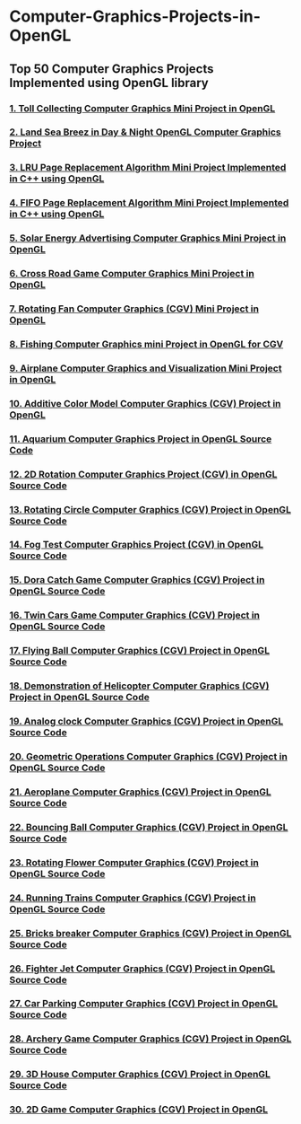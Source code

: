 # Computer-Graphics-Projects-in-OpenGL

## Top 50 Computer Graphics Projects Implemented using OpenGL library

### [1. Toll Collecting Computer Graphics Mini Project in OpenGL](https://www.vtupulse.com/cgv-mini-projects/toll-collecting-computer-graphics-project-in-opengl-source-code-18csl67/)
### [2. Land Sea Breez in Day & Night OpenGL Computer Graphics Project](https://www.vtupulse.com/product/land-sea-breez-in-day-night-opengl-computer-graphics-mini-project/)
### [3. LRU Page Replacement Algorithm Mini Project Implemented in C++ using OpenGL](https://www.vtupulse.com/cgv-mini-projects/lru-page-replacement-algorithm-using-opengl-2/)
### [4. FIFO Page Replacement Algorithm Mini Project Implemented in C++ using OpenGL](https://www.vtupulse.com/cgv-mini-projects/fifo-page-replacement-algorithm-using-opengl/)
### [5. Solar Energy Advertising Computer Graphics Mini Project in OpenGL](https://www.vtupulse.com/cgv-mini-projects/solar-energy-game-computer-graphics-project-in-opengl/)
### [6. Cross Road Game Computer Graphics Mini Project in OpenGL](https://www.vtupulse.com/cgv-mini-projects/cross-road-game-computer-graphics-project-in-opengl-2/)
### [7. Rotating Fan Computer Graphics (CGV) Mini Project in OpenGL](https://www.vtupulse.com/cgv-mini-projects/rotating-fan-computer-graphics-project-in-opengl/)
### [8. Fishing Computer Graphics mini Project in OpenGL for CGV](https://www.vtupulse.com/cgv-mini-projects/fishing-computer-graphics-project-in-opengl/)
### [9. Airplane Computer Graphics and Visualization Mini Project in OpenGL](https://www.vtupulse.com/cgv-mini-projects/airplane-computer-graphics-project-in-opengl-18csl67/)
### [10. Additive Color Model Computer Graphics (CGV) Project in OpenGL](https://www.vtupulse.com/cgv-mini-projects/additive-color-model-computer-graphics-project-in-opengl-18csl67/)
### [11. Aquarium Computer Graphics Project in OpenGL Source Code](https://www.vtupulse.com/cgv-mini-projects/aquarium-computer-graphics-project-in-opengl-source-code-18csl67/)
### [12. 2D Rotation Computer Graphics Project (CGV) in OpenGL Source Code](https://www.vtupulse.com/cgv-mini-projects/2d-rotation-computer-graphics-project-in-opengl-source-code-18csl67/)
### [13. Rotating Circle Computer Graphics (CGV) Project in OpenGL Source Code](https://www.vtupulse.com/cgv-mini-projects/rotating-circle-computer-graphics-project-in-opengl-source-code-18csl67/)
### [14. Fog Test Computer Graphics Project (CGV) in OpenGL Source Code](https://www.vtupulse.com/cgv-mini-projects/fog-test-computer-graphics-project-in-opengl-source-code-18csl67/)
### [15. Dora Catch Game Computer Graphics (CGV) Project in OpenGL Source Code](https://www.vtupulse.com/cgv-mini-projects/dora-catch-game-computer-graphics-project-in-opengl-source-code-18csl67/)
### [16. Twin Cars Game Computer Graphics (CGV) Project in OpenGL Source Code](https://www.vtupulse.com/cgv-mini-projects/twin-cars-game-computer-graphics-project-in-opengl-source-code-18csl67/)
### [17. Flying Ball Computer Graphics (CGV) Project in OpenGL Source Code](https://www.vtupulse.com/cgv-mini-projects/flying-ball-computer-graphics-project-in-opengl-source-code-18csl67/)
### [18. Demonstration of Helicopter Computer Graphics (CGV) Project in OpenGL Source Code](https://www.vtupulse.com/cgv-mini-projects/demonstration-of-helicopter-cg-project-in-opengl-source-code-18csl67/)
### [19. Analog clock Computer Graphics (CGV) Project in OpenGL Source Code](https://www.vtupulse.com/cgv-mini-projects/analog-clock-computer-graphics-project-in-opengl-source-code-18csl67/)
### [20. Geometric Operations Computer Graphics (CGV) Project in OpenGL Source Code](https://www.vtupulse.com/cgv-mini-projects/geometric-operations-computer-graphics-project-in-opengl-source-code-18csl67/)
### [21. Aeroplane Computer Graphics (CGV) Project in OpenGL Source Code](https://www.vtupulse.com/cgv-mini-projects/aeroplane-computer-graphics-project-in-opengl-source-code-18csl67/)
### [22. Bouncing Ball Computer Graphics (CGV) Project in OpenGL Source Code](https://www.vtupulse.com/cgv-mini-projects/bouncing-ball-computer-graphics-project-in-opengl-source-code-18csl67/)
### [23. Rotating Flower Computer Graphics (CGV) Project in OpenGL Source Code](https://www.vtupulse.com/cgv-mini-projects/rotating-flower-computer-graphics-project-in-opengl-source-code-18csl67/)
### [24. Running Trains Computer Graphics (CGV) Project in OpenGL Source Code](https://www.vtupulse.com/cgv-mini-projects/running-trains-computer-graphics-project-in-opengl-source-code-18csl67/)
### [25. Bricks breaker Computer Graphics (CGV) Project in OpenGL Source Code](https://www.vtupulse.com/cgv-mini-projects/bricks-breaker-computer-graphics-project-in-opengl-source-code-18csl67/)
### [26. Fighter Jet Computer Graphics (CGV) Project in OpenGL Source Code](https://www.vtupulse.com/cgv-mini-projects/fighter-jet-computer-graphics-project-in-opengl-source-code-18csl67/)
### [27. Car Parking Computer Graphics (CGV) Project in OpenGL Source Code](https://www.vtupulse.com/cgv-mini-projects/car-parking-computer-graphics-project-in-opengl-source-code-18cls67/)
### [28. Archery Game Computer Graphics (CGV) Project in OpenGL Source Code](https://www.vtupulse.com/cgv-mini-projects/archery-game-computer-graphics-project-in-opengl-source-code-18cls67/)
### [29. 3D House Computer Graphics (CGV) Project in OpenGL Source Code](https://www.vtupulse.com/cgv-mini-projects/3d-house-computer-graphics-project-in-opengl-source-code/)
### [30. 2D Game Computer Graphics (CGV) Project in OpenGL](https://www.vtupulse.com/cgv-mini-projects/2d-game-computer-graphics-project-in-opengl/)
